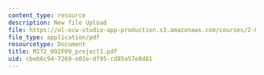 ```yaml
---
content_type: resource
description: New file Upload
file: https://ol-ocw-studio-app-production.s3.amazonaws.com/courses/2-092-finite-element-analysis-of-solids-and-fluids-i-fall-2009/cbeb6c947269e01edf95cd85a57e8d81_MIT2_092F09_project1.pdf
file_type: application/pdf
resourcetype: Document
title: MIT2_092F09_project1.pdf
uid: cbeb6c94-7269-e01e-df95-cd85a57e8d81
---
```

